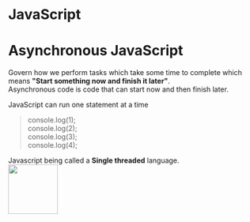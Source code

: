 # JavaScript
<h1>Asynchronous JavaScript</h1>

Govern how we perform tasks which take some time to complete which means <b>"Start something now and finish it later"</b>.<br>
Asynchronous code is code that can start now and then finish later.

JavaScript can run one statement at a time <br>
> console.log(1);<br>
> console.log(2);<br>
> console.log(3);<br>
> console.log(4);

Javascript being called a <b>Single threaded</b> language.<br>
<img src="[https://your-image-url.type](https://user-images.githubusercontent.com/90441055/215188641-3c5d1d3f-ebce-4aa7-a5c0-aab40f762518.png)" width="100" height="100">
